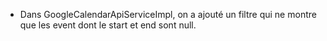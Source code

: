 - Dans GoogleCalendarApiServiceImpl, on a ajouté un filtre qui ne montre que les event dont le start et end sont null.